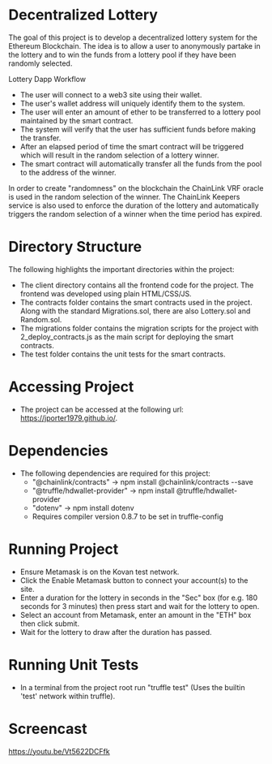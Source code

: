 # Decentralized Lottery 
The goal of this project is to develop a decentralized lottery system for the Ethereum Blockchain. The idea is to allow a user to anonymously partake in the lottery and to win the funds from a lottery pool if they have been randomly selected.

Lottery Dapp Workflow
- The user will connect to a web3 site using their wallet.
- The user's wallet address will uniquely identify them to the system. 
- The user will enter an amount of ether to be transferred to a lottery pool maintained by the smart contract. 
- The system will verify that the user has sufficient funds before making the transfer.
- After an elapsed period of time the smart contract will be triggered which will result in the random selection of a lottery winner.
- The smart contract will automatically transfer all the funds from the pool to the address of the winner.

In order to create "randomness" on the blockchain the ChainLink VRF oracle is used in the random selection of the winner. The ChainLink Keepers service is also used to enforce the duration of the lottery and automatically triggers the random selection of a winner when the time period has expired.

# Directory Structure
The following highlights the important directories within the project:
- The client directory contains all the frontend code for the project. The frontend was developed using plain HTML/CSS/JS.
- The contracts folder contains the smart contracts used in the project. Along with the standard Migrations.sol, there are also Lottery.sol and Random.sol. 
- The migrations folder contains the migration scripts for the project with 2_deploy_contracts.js as the main script for deploying the smart contracts.
- The test folder contains the unit tests for the smart contracts.

# Accessing Project
- The project can be accessed at the following url: https://jporter1979.github.io/.

# Dependencies
- The following dependencies are required for this project:
  - "@chainlink/contracts" -> npm install @chainlink/contracts --save
  - "@truffle/hdwallet-provider" -> npm install @truffle/hdwallet-provider
  - "dotenv" -> npm install dotenv
  - Requires compiler version 0.8.7 to be set in truffle-config

# Running Project
- Ensure Metamask is on the Kovan test network.
- Click the Enable Metamask button to connect your account(s) to the site.
- Enter a duration for the lottery in seconds in the "Sec" box (for e.g. 180 seconds for 3 minutes) then press start and wait for the lottery to open.
- Select an account from Metamask, enter an amount in the "ETH" box then click submit.
- Wait for the lottery to draw after the duration has passed.

# Running Unit Tests
- In a terminal from the project root run "truffle test" (Uses the builtin 'test' network within truffle).

# Screencast
https://youtu.be/Vt5622DCFfk 